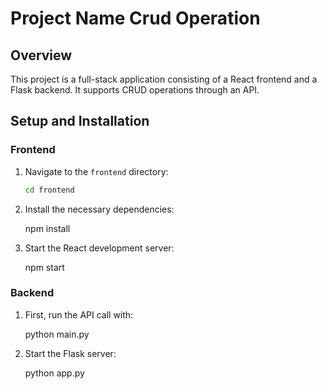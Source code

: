 # Project Name Crud Operation 

## Overview

This project is a full-stack application consisting of a React frontend and a Flask backend. It supports CRUD operations through an API.

## Setup and Installation

### Frontend

1. Navigate to the `frontend` directory:

   ```bash
   cd frontend

2. Install the necessary dependencies:

    npm install

3. Start the React development server:

    npm start


### Backend


1. First, run the API call with:

    python main.py

2. Start the Flask server:

    python app.py

